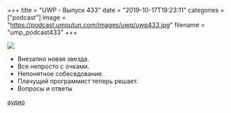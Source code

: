 +++
title = "UWP - Выпуск 433"
date = "2019-10-17T19:23:11"
categories = ["podcast"]
image = "https://podcast.umputun.com/images/uwp/uwp433.jpg"
filename = "ump_podcast433"
+++

![](https://podcast.umputun.com/images/uwp/uwp433.jpg)

- Внезапно новая звезда.
- Все непросто с очками.
- Непонятное собеседование.
- Плачущий программист теперь решает.
- Вопросы и ответы

[аудио](https://podcast.umputun.com/media/ump_podcast433.mp3)
<audio src="https://podcast.umputun.com/media/ump_podcast433.mp3" preload="none"></audio>
